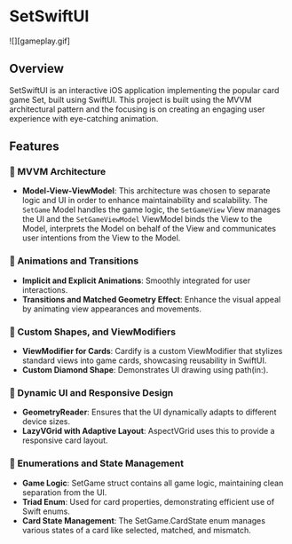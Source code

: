 # SetSwiftUI

![][gameplay.gif]

## Overview

SetSwiftUI is an interactive iOS application implementing the popular card game Set, built using SwiftUI. This project is built using the MVVM architectural pattern and the focusing is on creating an engaging user experience with eye-catching animation.

## Features

### 🔁 MVVM Architecture
- **Model-View-ViewModel**: This architecture was chosen to separate logic and UI in order to enhance maintainability and scalability. The `SetGame` Model handles the game logic, the `SetGameView` View manages the UI and the `SetGameViewModel` ViewModel binds the View to the Model, interprets the Model on behalf of the View and communicates user intentions from the View to the Model.

### 🌟 Animations and Transitions
-  **Implicit and Explicit Animations**: Smoothly integrated for user interactions.
- **Transitions and Matched Geometry Effect**: Enhance the visual appeal by animating view appearances and movements.

### 🔸 Custom Shapes, and ViewModifiers
- **ViewModifier for Cards**: Cardify is a custom ViewModifier that stylizes standard views into game cards, showcasing reusability in SwiftUI.
- **Custom Diamond Shape**: Demonstrates UI drawing using path(in:).

### 📱 Dynamic UI and Responsive Design
- **GeometryReader**: Ensures that the UI dynamically adapts to different device sizes.
- **LazyVGrid with Adaptive Layout**: AspectVGrid uses this to provide a responsive card layout.

### 🫵 Enumerations and State Management
- **Game Logic**: SetGame struct contains all game logic, maintaining clean separation from the UI.
- **Triad Enum**: Used for card properties, demonstrating efficient use of Swift enums.
- **Card State Management**: The SetGame.CardState enum manages various states of a card like selected, matched, and mismatch.


